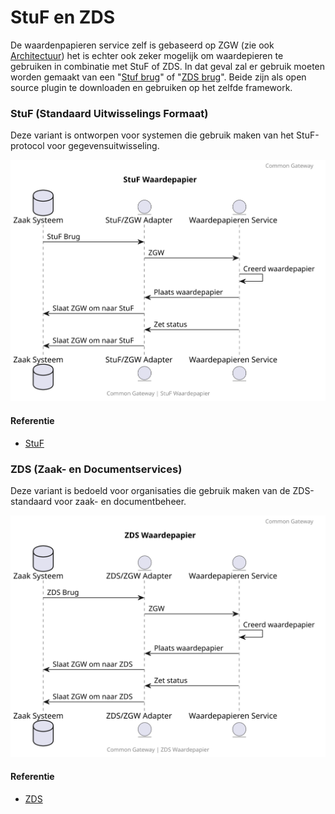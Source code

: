 # StuF en ZDS

De waardenpapieren service zelf is gebaseerd op ZGW (zie ook [Architectuur](/Architectuur.md)) het is echter ook zeker mogelijk om waardepieren te gebruiken in combinatie met StuF of ZDS. In dat geval zal er gebruik moeten worden gemaakt van een "[Stuf brug]()" of "[ZDS brug]()". Beide zijn als open source plugin te downloaden en gebruiken op het zelfde framework.

### StuF (Standaard Uitwisselings Formaat)

Deze variant is ontworpen voor systemen die gebruik maken van het StuF-protocol voor gegevensuitwisseling.

![Stuf  Architecture](https://raw.githubusercontent.com/CommonGateway/WaardepapierenBundle/main/docs/stuf_waardepapier.svg)

#### Referentie

* [StuF](https://www.gemmaonline.nl/index.php/StUF-gegevenswoordenboeken)

### ZDS (Zaak- en Documentservices)

Deze variant is bedoeld voor organisaties die gebruik maken van de ZDS-standaard voor zaak- en documentbeheer.

![ZDS  Architecture](https://raw.githubusercontent.com/CommonGateway/WaardepapierenBundle/main/docs/zds_waardepapier.svg)

#### Referentie

* [ZDS](https://www.gemmaonline.nl/index.php/Zaak-_en_Documentservices)
